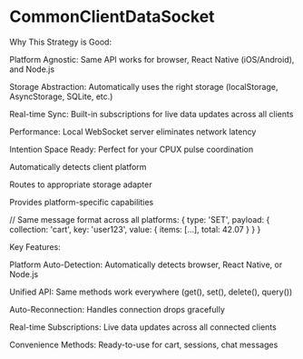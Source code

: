 # CommonClientDataSocket
Why This Strategy is Good:

Platform Agnostic: Same API works for browser, React Native (iOS/Android), and Node.js

Storage Abstraction: Automatically uses the right storage (localStorage, AsyncStorage, SQLite, etc.)

Real-time Sync: Built-in subscriptions for live data updates across all clients

Performance: Local WebSocket server eliminates network latency

Intention Space Ready: Perfect for your CPUX pulse coordination

Automatically detects client platform

Routes to appropriate storage adapter

Provides platform-specific capabilities

// Same message format across all platforms:
{
  type: 'SET',
  payload: {
    collection: 'cart',
    key: 'user123',
    value: { items: [...], total: 42.07 }
  }
}

Key Features:

Platform Auto-Detection: Automatically detects browser, React Native, or Node.js

Unified API: Same methods work everywhere (get(), set(), delete(), query())

Auto-Reconnection: Handles connection drops gracefully

Real-time Subscriptions: Live data updates across all connected clients

Convenience Methods: Ready-to-use for cart, sessions, chat messages
